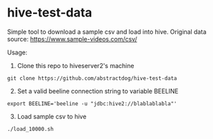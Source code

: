 # hive-test-data

Simple tool to download a sample csv and load into hive.
Original data source: https://www.sample-videos.com/csv/

Usage:
1. Clone this repo to hiveserver2's machine
```
git clone https://github.com/abstractdog/hive-test-data
```
2. Set a valid beeline connection string to variable BEELINE
```
export BEELINE='beeline -u "jdbc:hive2://blablablabla"'
```
3. Load sample csv to hive
```
./load_10000.sh
```
